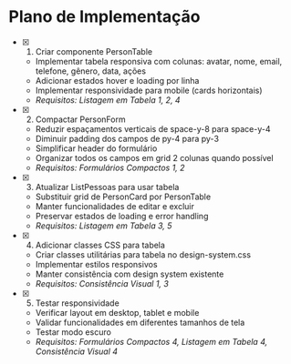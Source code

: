 # Plano de Implementação

- [x] 1. Criar componente PersonTable

  - Implementar tabela responsiva com colunas: avatar, nome, email, telefone, gênero, data, ações
  - Adicionar estados hover e loading por linha
  - Implementar responsividade para mobile (cards horizontais)
  - _Requisitos: Listagem em Tabela 1, 2, 4_

- [x] 2. Compactar PersonForm

  - Reduzir espaçamentos verticais de space-y-8 para space-y-4
  - Diminuir padding dos campos de py-4 para py-3
  - Simplificar header do formulário
  - Organizar todos os campos em grid 2 colunas quando possível
  - _Requisitos: Formulários Compactos 1, 2_

- [x] 3. Atualizar ListPessoas para usar tabela

  - Substituir grid de PersonCard por PersonTable
  - Manter funcionalidades de editar e excluir
  - Preservar estados de loading e error handling
  - _Requisitos: Listagem em Tabela 3, 5_

- [x] 4. Adicionar classes CSS para tabela

  - Criar classes utilitárias para tabela no design-system.css
  - Implementar estilos responsivos
  - Manter consistência com design system existente
  - _Requisitos: Consistência Visual 1, 3_

- [x] 5. Testar responsividade

  - Verificar layout em desktop, tablet e mobile
  - Validar funcionalidades em diferentes tamanhos de tela
  - Testar modo escuro
  - _Requisitos: Formulários Compactos 4, Listagem em Tabela 4, Consistência Visual 4_

